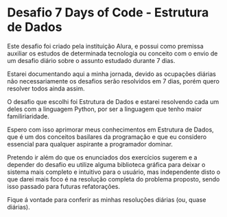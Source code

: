 # Desafio 7 Days of Code - Estrutura de Dados

Este desafio foi criado pela instituição Alura, e possui como premissa auxiliar os estudos de determinada tecnologia ou conceito com o envio de um desafio diário sobre o assunto estudado durante 7 dias. 

Estarei documentando aqui a minha jornada, devido as ocupações diárias não necessariamente os desafios serão resolvidos em 7 dias, porém quero resolver todos ainda assim. 

O desafio que escolhi foi Estrutura de Dados e estarei resolvendo cada um deles com a linguagem Python, por ser a linguagem que tenho maior familiriaridade. 

Espero com isso aprimorar meus conhecimentos em Estrutura de Dados, que é um dos conceitos basilares da programação e que eu considero essencial para qualquer aspirante a programador dominar.

Pretendo ir além do que os enunciados dos exercícios sugerem e a depender do desafio eu utilize alguma biblioteca gráfica para deixar o sistema mais completo e intuitivo para o usuário, mas independente disto o que darei mais foco é na resolução completa do problema proposto, sendo isso passado para futuras refatorações.

Fique á vontade para conferir as minhas resoluções diárias (ou, quase diárias).
